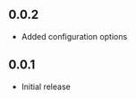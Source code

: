 <!-- https://developers.home-assistant.io/docs/add-ons/presentation#keeping-a-changelog -->

## 0.0.2

- Added configuration options

## 0.0.1

- Initial release
